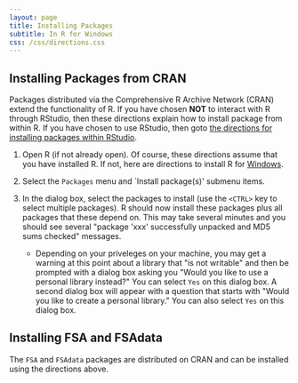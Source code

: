 ```yaml
---
layout: page
title: Installing Packages
subtitle: In R for Windows
css: /css/directions.css
---
```


## Installing Packages from CRAN

Packages distributed via the Comprehensive R Archive Network (CRAN) extend the functionality of R.  If you have chosen **NOT** to interact with R through RStudio, then these directions explain how to install package from within R.  If you have chosen to use RStudio, then goto [the directions for installing packages within RStudio](InstallPackagesRStudio).

1. Open R (if not already open).  Of course, these directions assume that you have installed R.  If not, here are directions to install R for [Windows](InstallRWin).

1. Select the `Packages` menu and `Install package(s)' submenu items.

1. In the dialog box, select the packages to install (use the `<CTRL>` key to select multiple packages).  R should now install these packages plus all packages that these depend on.  This may take several minutes and you should see several "package 'xxx' successfully unpacked and MD5 sums checked" messages.
    * Depending on your priveleges on your machine, you may get a warning at this point about a library that "is not writable" and then be prompted with a dialog box asking you "Would you like to use a personal library instead?"  You can select `Yes` on this dialog box.  A second dialog box will appear with a question that starts with "Would you like to create a personal library."  You can also select `Yes` on this dialog box.


## Installing FSA and FSAdata

The `FSA` and `FSAdata` packages are distributed on CRAN and can be installed using the directions above.
